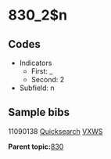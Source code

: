 # 830\_2$n

## Codes

-   Indicators
    -   First: \_
    -   Second: 2
-   Subfield: n

## Sample bibs

11090138 [Quicksearch](https://search.library.yale.edu/catalog/11090138) [VXWS](http://prodorbis.library.yale.edu:7014/vxws/GetHoldingsService?bibId=11090138)

**Parent topic:**[830](../../tags/830/830.md)

